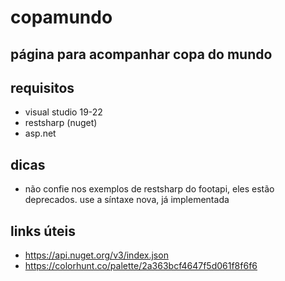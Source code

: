 # copamundo
## página para acompanhar copa do mundo

## requisitos
* visual studio 19-22
* restsharp (nuget)
* asp.net

## dicas
* não confie nos exemplos de restsharp do footapi, eles estão deprecados. use a síntaxe nova, já implementada

## links úteis
* https://api.nuget.org/v3/index.json
* https://colorhunt.co/palette/2a363bcf4647f5d061f8f6f6

